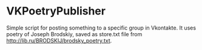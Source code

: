 VKPoetryPublisher
=================

Simple script for posting something to a specific group in Vkontakte. It uses poetry of Joseph Brodskiy, saved as store.txt file from http://lib.ru/BRODSKIJ/brodsky_poetry.txt.
